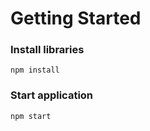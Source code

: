 # Getting Started

### Install libraries

`npm install`

### Start application

`npm start`
 
 
 
 
 
 
